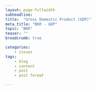```yaml
---
layout: page-fullwidth
subheadline:
title:  "Gross Domestic Product (GDP)"
meta_title: "BKR - GDP"
topic: "BKR"
teaser: ""
breadcrumb: true

categories:
    - issues
tags:
    - blog
    - content
    - post
    - post format

---
```


